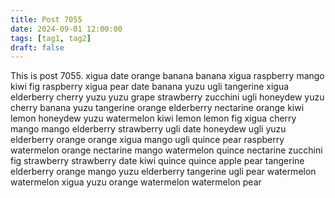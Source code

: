 ```yaml
---
title: Post 7055
date: 2024-09-01 12:00:00
tags: [tag1, tag2]
draft: false
---
```

This is post 7055.
xigua
date
orange
banana
banana
xigua
raspberry
mango
kiwi
fig
raspberry
xigua
pear
date
banana
yuzu
ugli
tangerine
xigua
elderberry
cherry
yuzu
yuzu
grape
strawberry
zucchini
ugli
honeydew
yuzu
cherry
banana
yuzu
tangerine
orange
elderberry
nectarine
orange
kiwi
lemon
honeydew
yuzu
watermelon
kiwi
lemon
lemon
fig
xigua
cherry
mango
mango
elderberry
strawberry
ugli
date
honeydew
ugli
yuzu
elderberry
orange
orange
xigua
mango
ugli
quince
pear
raspberry
watermelon
orange
nectarine
mango
watermelon
quince
nectarine
zucchini
fig
strawberry
strawberry
date
kiwi
quince
quince
apple
pear
tangerine
elderberry
orange
mango
yuzu
elderberry
tangerine
ugli
pear
watermelon
watermelon
xigua
yuzu
orange
watermelon
watermelon
pear
